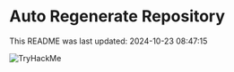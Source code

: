 # Auto Regenerate Repository

This README was last updated: 2024-10-23 08:47:15

 ![TryHackMe](https://tryhackme.com/badge/533634)